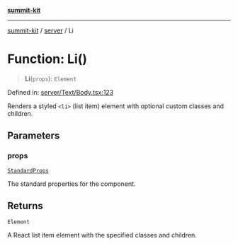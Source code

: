 [**summit-kit**](../../README.md)

***

[summit-kit](../../modules.md) / [server](../README.md) / Li

# Function: Li()

> **Li**(`props`): `Element`

Defined in: [server/Text/Body.tsx:123](https://github.com/andrewgremlich/summit-kit/blob/aa2be78d740324e5b3ff93911408340830848b2a/src/react/server/Text/Body.tsx#L123)

Renders a styled `<li>` (list item) element with optional custom classes and children.

## Parameters

### props

[`StandardProps`](../type-aliases/StandardProps.md)

The standard properties for the component.

## Returns

`Element`

A React list item element with the specified classes and children.
